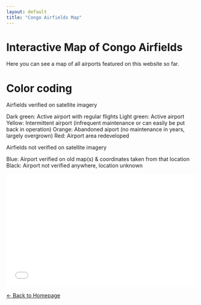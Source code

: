 ```yaml
---
layout: default
title: "Congo Airfields Map"
---
```


# Interactive Map of Congo Airfields

Here you can see a map of all airports featured on this website so far. 

# Color coding

Airfields verified on satellite imagery

Dark green: Active airport with regular flights
Light green: Active airport
Yellow: Intermittent airport (infrequent maintenance or can easily be put back in operation)
Orange: Abandoned aiport (no maintenance in years, largely overgrown)
Red: Airport area redeveloped

Airfields not verified on satellite imagery

Blue: Airport verified on old map(s) & coordinates taken from that location
Black: Airport not verified anywhere, location unknown

<iframe width="100%" height="300px" frameborder="0" allowfullscreen allow="geolocation" src="//umap.openstreetmap.fr/de/map/congolese-airports-and-airstrips_1173989?scaleControl=false&miniMap=false&scrollWheelZoom=false&zoomControl=true&editMode=disabled&moreControl=true&searchControl=null&tilelayersControl=null&embedControl=null&datalayersControl=true&onLoadPanel=none&captionBar=false&captionMenus=true"></iframe>

[← Back to Homepage](index.md)
